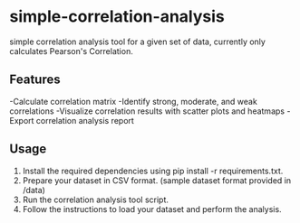 # simple-correlation-analysis
simple correlation analysis tool for a given set of data, currently only calculates Pearson's Correlation. 

## Features
-Calculate correlation matrix
-Identify strong, moderate, and weak correlations
-Visualize correlation results with scatter plots and heatmaps
-Export correlation analysis report

## Usage
1. Install the required dependencies using pip install -r requirements.txt.
2. Prepare your dataset in CSV format. (sample dataset format provided in /data)
3. Run the correlation analysis tool script.
4. Follow the instructions to load your dataset and perform the analysis.
